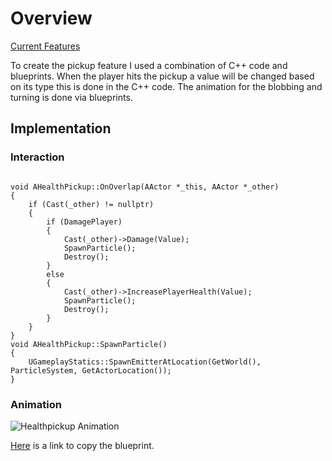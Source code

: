 # Overview
[Current Features](/docs/currentfeatures.md)

To create the pickup feature I used a combination of C++ code and blueprints. When the player hits the pickup a value will be changed based on its type this is done in the C++ code. The animation for the blobbing and turning is done via blueprints.

## Implementation

### Interaction
<pre><code>
void AHealthPickup::OnOverlap(AActor *_this, AActor *_other)
{
	if (Cast<ABasePlay>(_other) != nullptr)
	{
		if (DamagePlayer)
		{
			Cast<ABasePlay>(_other)->Damage(Value);
			SpawnParticle();
			Destroy();
		}
		else
		{
			Cast<ABasePlay>(_other)->IncreasePlayerHealth(Value);
			SpawnParticle();
			Destroy();
		}
	}
}
void AHealthPickup::SpawnParticle()
{
	UGameplayStatics::SpawnEmitterAtLocation(GetWorld(), ParticleSystem, GetActorLocation());
}
</code></pre>
### Animation

![Healthpickup Animation](https://user-images.githubusercontent.com/47003895/120931622-4eb40680-c6ea-11eb-912c-2135d33f3a34.png)

[Here](https://blueprintue.com/blueprint/xmufu0s6/) is a link to copy the blueprint.
